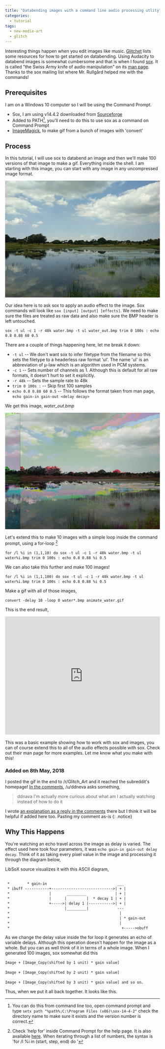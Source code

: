 ```yaml
---
title: "Databending images with a command line audio processing utlity"
categories:
  - tutorial
tags:
  - new-media-art
  - glitch
---
```


Interesting things happen when you edit images like music. [Glitchet](http://www.glitchet.com/resources) lists some resources for how to get started on databending. Using Audacity to databend images is somewhat cumbersome and that is when I found [sox](hhttps://sourceforge.net/projects/sox/). It is called "the Swiss Army knife of audio manipulation" on its [man page](https://linux.die.net/man/1/sox). Thanks to the sox mailing list where Mr. Rullgård helped me with the commands!

## Prerequisites
I am on a Windows 10 computer so I will be using the Command Prompt.

* Sox, I am using v14.4.2 downloaded from [Sourceforge](https://sourceforge.net/projects/sox/files/sox/)
* Added to PATH[^1], you'll need to do this to use sox as a command on Command Prompt
* [ImageMagick](https://www.imagemagick.org/script/download.php), to make gif from a bunch of images with 'convert'

## Process

In this tutorial, I will use sox to databend an image and then we'll make 100 versions of that image to make a gif. Everything inside the shell. I am starting with this image, you can start with any image in any uncompressed image format.

![alt text](/images/water.bmp)

Our idea here is to ask sox to apply an audio effect to the image. Sox commands will look like `sox [input] [output] [effects]`. We need to make sure the files are treated as raw data and also make sure the BMP header is left untouched.

```
sox -t ul -c 1 -r 48k water.bmp -t ul water_out.bmp trim 0 100s : echo 0.8 0.88 60 0.5
```

There are a couple of things happening here, let me break it down:

* `-t ul` -- We don't want sox to infer filetype from the filename so this sets the filetype to a headerless raw format 'ul'. The name 'ul' is an abbreviation of μ-law which is an algorithm used in PCM systems.
* `-c 1` -- Sets number of channels as 1. Although this is default for all raw formats, it doesn't hurt to set it explicitly.
* `-r 48k` --  Sets the sample rate to 48k
* `trim 0 100s :` -- Skip first 100 samples
* `echo 0.8 0.88 60 0.5` -- This follows the format taken from man page, `echo gain-in gain-out <delay decay>`

We get this image, *water_out.bmp*

![alt text](/images/water_out.bmp)

Let's extend this to make 10 images with a simple loop inside the command prompt, using a for-loop [^2]

```
for /l %i in (1,1,10) do sox -t ul -c 1 -r 48k water.bmp -t ul water%i.bmp trim 0 100s : echo 0.8 0.88 %i 0.5
```

We can also take this further and make 100 images!

```
for /l %i in (1,1,100) do sox -t ul -c 1 -r 48k water.bmp -t ul water%i.bmp trim 0 100s : echo 0.8 0.88 %i 0.5
```

Make a gif with all of those images,

```
convert -delay 10 -loop 0 water*.bmp animate_water.gif
```

This is the end result,

<div style='position:relative;padding-bottom:76%'><iframe src='https://gfycat.com/ifr/SolidJollyElver' frameborder='0' scrolling='no' width='100%' height='100%' style='position:absolute;top:0;left:0;' allowfullscreen></iframe></div>

<br>
This was a basic example showing how to work with sox and images, you can of course extend this to all of the audio effects possible with sox. Check out their man page for more examples. Let me know what you make with this!

### Added on 8th May, 2018

I posted the gif in the end to /r/Glitch_Art and it reached the subreddit's homepage! [In the comments](https://www.reddit.com/r/glitch_art/comments/8hnilz/databending_water_tutorial_in_comments_gif/), /u/ddneva asks something,

> ddnava
> I'm actually more curious about what am I actually watching instead of how to do it

I wrote [an explanation as a reply in the comments](https://www.reddit.com/r/glitch_art/comments/8hnilz/databending_water_tutorial_in_comments_gif/dymmjwh) there but I think it will be helpful if added here too. Pasting my comment as-is
{: .notice}

## Why This Happens

You're watching an echo travel across the image as delay is varied. The effect used here took four parameters, it was `echo gain-in gain-out delay decay`. Think of it as taking every pixel value in the image and processing it through the diagram below,

LibSoX source visualizes it with this ASCII diagram,
```

 *        * gain-in                                ___
 * ibuff -----------+---------------------------->| + |
 *                  |       _________             | + |
 *                  |      |         |  * decay 1 | + |
 *                  +----->| delay 1 |----------->| + |
 *                         |_________|             ---
 *                                                  |
 *                                                  | * gain-out
 *                                                  |
 *                                                   +----->obuff
```
As we change the delay value inside the for loop it generates an echo of variable delays. Although this operation doesn't happen for the image as a whole. But you can as well think of it in terms of a whole image. When I generated 100 images, sox somewhat did this

    Image + [Image_Copy(shifted by 1 unit) * gain value]

    Image + [Image_Copy(shifted by 2 unit) * gain value]

    Image + [Image_Copy(shifted by 3 unit) * gain value] and so on.

Thus, when we put it all back together. It looks like this.

[^1]: You can do this from command line too, open command prompt and type `setx path "%path%;C:\Program Files (x86)\sox-14-4-2"` check the directory name to make sure it exists and the version number is correct.

[^2]: Check 'help for' inside Command Prompt for the help page. It is also available [here](https://ss64.com/nt/for_cmd.html). When iterating through a list of numbers, the syntax is 'for /l %i in (start, step, end) do <cmd>'